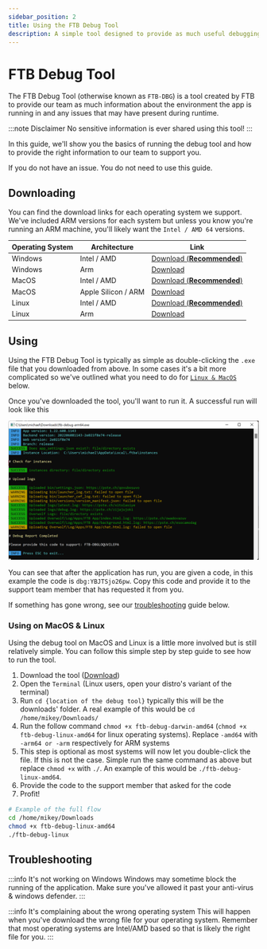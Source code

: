 ```yaml
---
sidebar_position: 2
title: Using the FTB Debug Tool
description: A simple tool designed to provide as much useful debugging information to our team to support resolving any app issues.
---
```


# FTB Debug Tool

The FTB Debug Tool (otherwise known as `FTB-DBG`) is a tool created by FTB to provide our team as much information about the environment the app is running in and any issues that may have present during runtime.

:::note Disclaimer
No sensitive information is ever shared using this tool!
:::

In this guide, we'll show you the basics of running the debug tool and how to provide the right information to our team to support you.

If you do not have an issue. You do not need to use this guide.

## Downloading

You can find the download links for each operating system we support. We've included ARM versions for each system but unless you know you're running an ARM machine, you'll likely want the `Intel / AMD 64` versions.

| Operating System | Architecture        | Link                                                                                                                    |
|------------------|---------------------|-------------------------------------------------------------------------------------------------------------------------|
| Windows          | Intel / AMD         | [Download (**Recommended**)](https://github.com/FTBTeam/FTB-Debug/releases/latest/download/ftb-debug-windows-amd64.exe) |
| Windows          | Arm                 | [Download](https://github.com/FTBTeam/FTB-Debug/releases/latest/download/ftb-debug-windows-arm64.exe)                   |
| MacOS            | Intel / AMD         | [Download (**Recommended**)](https://github.com/FTBTeam/FTB-Debug/releases/latest/download/ftb-debug-darwin-amd64)      |
| MacOS            | Apple Silicon / ARM | [Download](https://github.com/FTBTeam/FTB-Debug/releases/latest/download/ftb-debug-darwin-arm64)                        |
| Linux            | Intel / AMD         | [Download (**Recommended**)](https://github.com/FTBTeam/FTB-Debug/releases/latest/download/ftb-debug-linux-amd64)       |
| Linux            | Arm                 | [Download](https://github.com/FTBTeam/FTB-Debug/releases/latest/download/ftb-debug-linux-arm64)                         |

## Using

Using the FTB Debug Tool is typically as simple as double-clicking the `.exe` file that you downloaded from above. In some cases it's a bit more complicated so we've outlined what you need to do for [`Linux & MacOS`](#using-on-macos--linux) below.

Once you've downloaded the tool, you'll want to run it. A successful run will look like this

![What the app looks like when running](./../_assets/images/ftb-debug-tool-running-windows.webp)

You can see that after the application has run, you are given a code, in this example the code is `dbg:YBJTSjo26pw`. Copy this code and provide it to the support team member that has requested it from you.

If something has gone wrong, see our [troubleshooting](#troubleshooting) guide below.

### Using on MacOS & Linux

Using the debug tool on MacOS and Linux is a little more involved but is still relatively simple. You can follow this simple step by step guide to see how to run the tool.

1. Download the tool ([Download](#downloading))
2. Open the `Terminal` (Linux users, open your distro's variant of the terminal)
3. Run `cd {location of the debug tool}` typically this will be the downloads' folder. A real example of this would be `cd /home/mikey/Downloads/`
4. Run the follow command `chmod +x ftb-debug-darwin-amd64` (`chmod +x ftb-debug-linux-amd64` for linux operating systems). Replace `-amd64` with `-arm64 or -arm` respectively for ARM systems
5. This step is optional as most systems will now let you double-click the file. If this is not the case. Simple run the same command as above but replace `chmod +x` with `./`. An example of this would be `./ftb-debug-linux-amd64`.
6. Provide the code to the support member that asked for the code
7. Profit!

```bash
# Example of the full flow
cd /home/mikey/Downloads
chmod +x ftb-debug-linux-amd64
./ftb-debug-linux
```

## Troubleshooting

:::info It's not working on Windows
Windows may sometime block the running of the application. Make sure you've allowed it past your anti-virus & windows defender.
:::

:::info It's complaining about the wrong operating system
This will happen when you've download the wrong file for your operating system. Remember that most operating systems are Intel/AMD based so that is likely the right file for you.
:::

